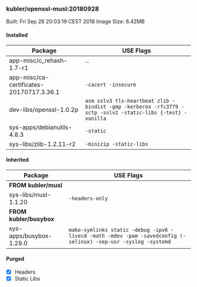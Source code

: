 ### kubler/openssl-musl:20180928

Built: Fri Sep 28 20:03:19 CEST 2018
Image Size: 6.42MB

#### Installed
Package | USE Flags
--------|----------
app-misc/c_rehash-1.7-r1 | ``
app-misc/ca-certificates-20170717.3.36.1 | `-cacert -insecure`
dev-libs/openssl-1.0.2p | `asm sslv3 tls-heartbeat zlib -bindist -gmp -kerberos -rfc3779 -sctp -sslv2 -static-libs {-test} -vanilla`
sys-apps/debianutils-4.8.3 | `-static`
sys-libs/zlib-1.2.11-r2 | `-minizip -static-libs`
#### Inherited
Package | USE Flags
--------|----------
**FROM kubler/musl** |
sys-libs/musl-1.1.20 | `-headers-only`
**FROM kubler/busybox** |
sys-apps/busybox-1.29.0 | `make-symlinks static -debug -ipv6 -livecd -math -mdev -pam -savedconfig (-selinux) -sep-usr -syslog -systemd`
#### Purged
- [x] Headers
- [x] Static Libs
